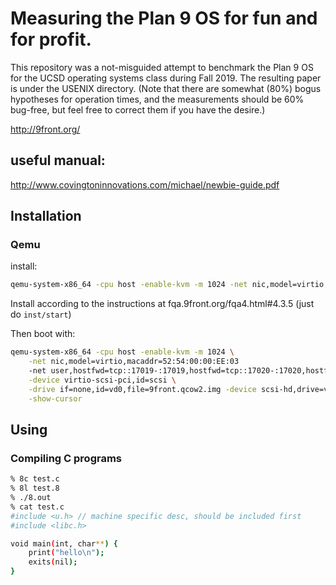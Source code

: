 # Measuring the Plan 9 OS for fun and for profit.

This repository was a not-misguided attempt to benchmark the Plan 9 OS for the UCSD operating systems 
class during Fall 2019. The resulting paper is under the USENIX directory. (Note that there are somewhat (80%)
bogus hypotheses for operation times, and the measurements should be 60% bug-free, but feel free to correct
them if you have the desire.)

http://9front.org/

## useful manual:
http://www.covingtoninnovations.com/michael/newbie-guide.pdf

## Installation
### Qemu
install:
```bash
qemu-system-x86_64 -cpu host -enable-kvm -m 1024 -net nic,model=virtio,macaddr=52:54:00:00:EE:03 -net user -show-cursor -device virtio-scsi-pci,id=scsi -drive if=none,id=vd0,file=9front.qcow2.img -device scsi-hd,drive=vd0 -drive if=none,id=vd1,file=9front.iso -device scsi-cd,drive=vd1,bootindex=0,
```
Install according to the instructions at fqa.9front.org/fqa4.html#4.3.5 (just do `inst/start`)

Then boot with:
```bash
qemu-system-x86_64 -cpu host -enable-kvm -m 1024 \
    -net nic,model=virtio,macaddr=52:54:00:00:EE:03
    -net user,hostfwd=tcp::17019-:17019,hostfwd=tcp::17020-:17020,hostfwd=tcp::12567-:567 \
    -device virtio-scsi-pci,id=scsi \
    -drive if=none,id=vd0,file=9front.qcow2.img -device scsi-hd,drive=vd0 \
    -show-cursor
```

## Using
### Compiling C programs
```bash
% 8c test.c
% 8l test.8
% ./8.out
% cat test.c
#include <u.h> // machine specific desc, should be included first
#include <libc.h>

void main(int, char**) {
    print("hello\n");
    exits(nil);
}
```
